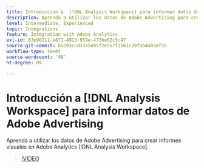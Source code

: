 ```yaml
---
title: Introducción a  [!DNL Analysis Workspace] para informar datos de Adobe Advertising
description: Aprenda a utilizar los datos de Adobe Advertising para crear informes visuales en Adobe Analytics [!DNL Analysis Workspace].
level: Intermediate, Experienced
topic: Integrations
feature: Integration with Adobe Analytics
exl-id: 83e96311-e871-4913-959e-473be62c5c47
source-git-commit: ba393ccd33a5e05f2e557f1161c29fab4a03ef35
workflow-type: tm+mt
source-wordcount: '46'
ht-degree: 0%

---
```


# Introducción a [!DNL Analysis Workspace] para informar datos de Adobe Advertising

Aprenda a utilizar los datos de Adobe Advertising para crear informes visuales en Adobe Analytics [!DNL Analysis Workspace].

>[!VIDEO](https://video.tv.adobe.com/v/33492)
